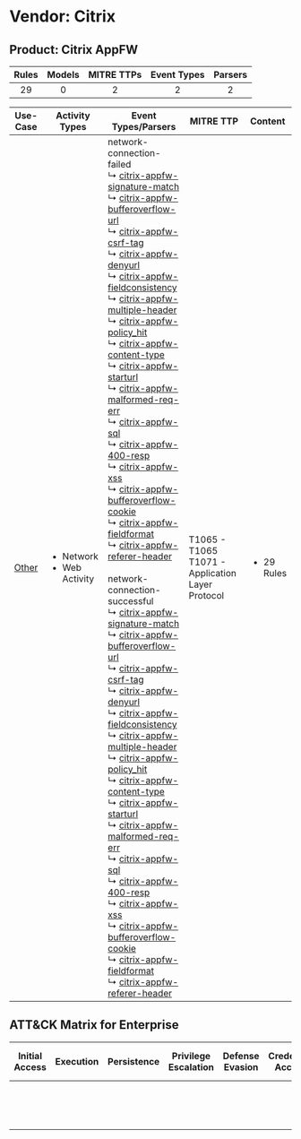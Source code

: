 Vendor: Citrix
==============
Product: Citrix AppFW
---------------------
| Rules | Models | MITRE TTPs | Event Types | Parsers |
|:-----:|:------:|:----------:|:-----------:|:-------:|
|  29   |   0    |     2      |      2      |    2    |

|               Use-Case                | Activity Types                                 | Event Types/Parsers                                                                                                                                                                                                                                                                                                                                                                                                                                                                                                                                                                                                                                                                                                                                                                                                                                                                                                                                                                                                                                                                                                                                                                                                                                                                                                                                                                                                                                                                                                                                                                                                                                                                                                                                                                                                                                                                                                                                                                                                                                                                                                                                                                                                                                                                                                                                                                                                                                                                                                                                                                                                                                                                                                                                                                                                                                                                                                                                                                                          | MITRE TTP                                               | Content                    |
|:-------------------------------------:| ---------------------------------------------- | ------------------------------------------------------------------------------------------------------------------------------------------------------------------------------------------------------------------------------------------------------------------------------------------------------------------------------------------------------------------------------------------------------------------------------------------------------------------------------------------------------------------------------------------------------------------------------------------------------------------------------------------------------------------------------------------------------------------------------------------------------------------------------------------------------------------------------------------------------------------------------------------------------------------------------------------------------------------------------------------------------------------------------------------------------------------------------------------------------------------------------------------------------------------------------------------------------------------------------------------------------------------------------------------------------------------------------------------------------------------------------------------------------------------------------------------------------------------------------------------------------------------------------------------------------------------------------------------------------------------------------------------------------------------------------------------------------------------------------------------------------------------------------------------------------------------------------------------------------------------------------------------------------------------------------------------------------------------------------------------------------------------------------------------------------------------------------------------------------------------------------------------------------------------------------------------------------------------------------------------------------------------------------------------------------------------------------------------------------------------------------------------------------------------------------------------------------------------------------------------------------------------------------------------------------------------------------------------------------------------------------------------------------------------------------------------------------------------------------------------------------------------------------------------------------------------------------------------------------------------------------------------------------------------------------------------------------------------------------------------------------------ | ------------------------------------------------------- | -------------------------- |
| [Other](../UseCases/usecase_other.md) | <ul><li>Network</li><li>Web Activity</li></ul> |  network-connection-failed<br> ↳ [citrix-appfw-signature-match](../Parsers/parserContent_citrix-appfw-signature-match.md)<br> ↳ [citrix-appfw-bufferoverflow-url](../Parsers/parserContent_citrix-appfw-bufferoverflow-url.md)<br> ↳ [citrix-appfw-csrf-tag](../Parsers/parserContent_citrix-appfw-csrf-tag.md)<br> ↳ [citrix-appfw-denyurl](../Parsers/parserContent_citrix-appfw-denyurl.md)<br> ↳ [citrix-appfw-fieldconsistency](../Parsers/parserContent_citrix-appfw-fieldconsistency.md)<br> ↳ [citrix-appfw-multiple-header](../Parsers/parserContent_citrix-appfw-multiple-header.md)<br> ↳ [citrix-appfw-policy_hit](../Parsers/parserContent_citrix-appfw-policy_hit.md)<br> ↳ [citrix-appfw-content-type](../Parsers/parserContent_citrix-appfw-content-type.md)<br> ↳ [citrix-appfw-starturl](../Parsers/parserContent_citrix-appfw-starturl.md)<br> ↳ [citrix-appfw-malformed-req-err](../Parsers/parserContent_citrix-appfw-malformed-req-err.md)<br> ↳ [citrix-appfw-sql](../Parsers/parserContent_citrix-appfw-sql.md)<br> ↳ [citrix-appfw-400-resp](../Parsers/parserContent_citrix-appfw-400-resp.md)<br> ↳ [citrix-appfw-xss](../Parsers/parserContent_citrix-appfw-xss.md)<br> ↳ [citrix-appfw-bufferoverflow-cookie](../Parsers/parserContent_citrix-appfw-bufferoverflow-cookie.md)<br> ↳ [citrix-appfw-fieldformat](../Parsers/parserContent_citrix-appfw-fieldformat.md)<br> ↳ [citrix-appfw-referer-header](../Parsers/parserContent_citrix-appfw-referer-header.md)<br><br> network-connection-successful<br> ↳ [citrix-appfw-signature-match](../Parsers/parserContent_citrix-appfw-signature-match.md)<br> ↳ [citrix-appfw-bufferoverflow-url](../Parsers/parserContent_citrix-appfw-bufferoverflow-url.md)<br> ↳ [citrix-appfw-csrf-tag](../Parsers/parserContent_citrix-appfw-csrf-tag.md)<br> ↳ [citrix-appfw-denyurl](../Parsers/parserContent_citrix-appfw-denyurl.md)<br> ↳ [citrix-appfw-fieldconsistency](../Parsers/parserContent_citrix-appfw-fieldconsistency.md)<br> ↳ [citrix-appfw-multiple-header](../Parsers/parserContent_citrix-appfw-multiple-header.md)<br> ↳ [citrix-appfw-policy_hit](../Parsers/parserContent_citrix-appfw-policy_hit.md)<br> ↳ [citrix-appfw-content-type](../Parsers/parserContent_citrix-appfw-content-type.md)<br> ↳ [citrix-appfw-starturl](../Parsers/parserContent_citrix-appfw-starturl.md)<br> ↳ [citrix-appfw-malformed-req-err](../Parsers/parserContent_citrix-appfw-malformed-req-err.md)<br> ↳ [citrix-appfw-sql](../Parsers/parserContent_citrix-appfw-sql.md)<br> ↳ [citrix-appfw-400-resp](../Parsers/parserContent_citrix-appfw-400-resp.md)<br> ↳ [citrix-appfw-xss](../Parsers/parserContent_citrix-appfw-xss.md)<br> ↳ [citrix-appfw-bufferoverflow-cookie](../Parsers/parserContent_citrix-appfw-bufferoverflow-cookie.md)<br> ↳ [citrix-appfw-fieldformat](../Parsers/parserContent_citrix-appfw-fieldformat.md)<br> ↳ [citrix-appfw-referer-header](../Parsers/parserContent_citrix-appfw-referer-header.md)<br> | T1065 - T1065<br>T1071 - Application Layer Protocol<br> | <ul><li>29 Rules</li></ul> |

ATT&CK Matrix for Enterprise
----------------------------
| Initial Access | Execution | Persistence | Privilege Escalation | Defense Evasion | Credential Access | Discovery | Lateral Movement | Collection | Command and Control                                                             | Exfiltration | Impact |
| -------------- | --------- | ----------- | -------------------- | --------------- | ----------------- | --------- | ---------------- | ---------- | ------------------------------------------------------------------------------- | ------------ | ------ |
|                |           |             |                      |                 |                   |           |                  |            | [Application Layer Protocol](https://attack.mitre.org/techniques/T1071)<br><br> |              |        |